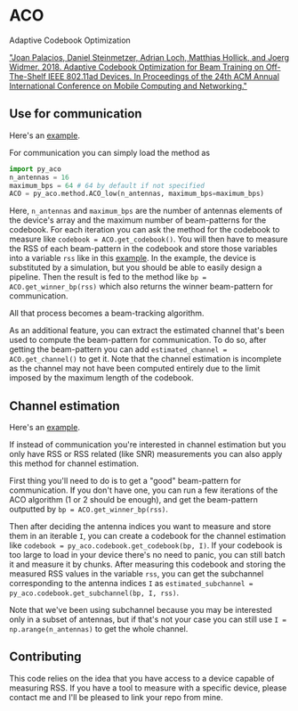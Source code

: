 # ACO
Adaptive Codebook Optimization

["Joan Palacios, Daniel Steinmetzer, Adrian Loch, Matthias Hollick, and Joerg Widmer. 2018. Adaptive Codebook Optimization for Beam Training on Off-The-Shelf IEEE 802.11ad Devices. In Proceedings of the 24th ACM Annual International Conference on Mobile Computing and Networking."](http://eprints.networks.imdea.org/1880/)

## Use for communication
Here's an [example](https://github.com/Joanguitar/ACO/example_communication.py).

For communication you can simply load the method as
```python
import py_aco
n_antennas = 16
maximum_bps = 64 # 64 by default if not specified
ACO = py_aco.method.ACO_low(n_antennas, maximum_bps=maximum_bps)
```
Here, `n_antennas` and `maximum_bps` are the number of antennas elements of the device's array and the maximum number of beam-patterns for the codebook.
For each iteration you can ask the method for the codebook to measure like `codebook = ACO.get_codebook()`.
You will then have to measure the RSS of each beam-pattern in the codebook and store those variables into a variable `rss` like in this [example](https://github.com/Joanguitar/ACO/example_communication.py).
In the example, the device is substituted by a simulation, but you should be able to easily design a pipeline.
Then the result is fed to the method like `bp = ACO.get_winner_bp(rss)` which also returns the winner beam-pattern for communication.

All that process becomes a beam-tracking algorithm.

As an additional feature, you can extract the estimated channel that's been used to compute the beam-pattern for communication.
To do so, after getting the beam-pattern you can add `estimated_channel = ACO.get_channel()` to get it. Note that the channel estimation is incomplete as the channel may not have been computed entirely due to the limit imposed by the maximum length of the codebook.

## Channel estimation
Here's an [example](https://github.com/Joanguitar/ACO/example_estimation.py).

If instead of communication you're interested in channel estimation but you only have RSS or RSS related (like SNR) measurements you can also apply this method for channel estimation.

First thing you'll need to do is to get a "good" beam-pattern for communication.
If you don't have one, you can run a few iterations of the ACO algorithm (1 or 2 should be enough), and get the beam-pattern outputted by `bp = ACO.get_winner_bp(rss)`.

Then after deciding the antenna indices you want to measure and store them in an iterable `I`, you can create a codebook for the channel estimation like `codebook = py_aco.codebook.get_codebook(bp, I)`.
If your codebook is too large to load in your device there's no need to panic, you can still batch it and measure it by chunks.
After measuring this codebook and storing the measured RSS values in the variable `rss`, you can get the subchannel corresponding to the antenna indices `I` as `estimated_subchannel = py_aco.codebook.get_subchannel(bp, I, rss)`.

Note that we've been using subchannel because you may be interested only in a subset of antennas, but if that's not your case you can still use `I = np.arange(n_antennas)` to get the whole channel.

## Contributing
This code relies on the idea that you have access to a device capable of measuring RSS.
If you have a tool to measure with a specific device, please contact me and I'll be pleased to link your repo from mine.
